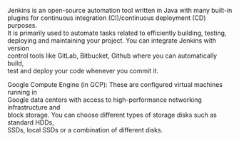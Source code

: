 Jenkins is an open-source automation tool written in Java with many built-in <br>
plugins for continuous integration (CI)/continuous deployment (CD) purposes.  <br>
It is primarily used to automate tasks related to efficiently building, testing,  <br>
deploying and maintaining your project. You can integrate Jenkins with version  <br>
control tools like GitLab, Bitbucket, Github where you can automatically build,  <br>
test and deploy your code whenever you commit it. 


Google Compute Engine (in GCP): These are configured virtual machines running in <br>
Google data centers with access to high-performance networking infrastructure and <br>
block storage. You can choose different types of storage disks such as standard HDDs, <br>
SSDs, local SSDs or a combination of different disks.


